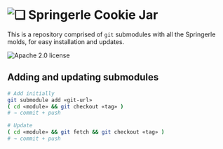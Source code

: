 # ![❏](https://raw.github.com/Springerle/springerle.github.io/master/static/img/logo-64.png) Springerle Cookie Jar

This is a repository comprised of `git` submodules with all the Springerle molds, for easy installation and updates.

![Apache 2.0 license](http://img.shields.io/badge/license-Apache_2.0-red.svg)


## Adding and updating submodules

```sh
# Add initially
git submodule add «git-url»
( cd «module» && git checkout «tag» )
# → commit + push
```

```sh
# Update
( cd «module» && git fetch && git checkout «tag» )
# → commit + push
```
